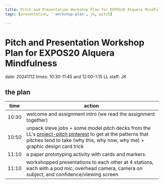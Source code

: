 ```yaml
---
title: Pitch and Presentation Workshop Plan for EXPOS20 Alquera Mindfulness
tags: [presentation, ' workshop-plan', jk, pitch]

---
```


# Pitch and Presentation Workshop Plan for EXPOS20 Alquera Mindfulness
date: 20241112
times: 10:30-11:45 and 12:00-1:15
LL staff: JK

## the plan

| time | action | 
| -------- | -------- | 
| 10:30     | welcome and assignment intro (we read the assignment together) |
| 10:50     | unpack steve jobs  + some model pitch decks from the LL's [project-pitch pinterest](https://www.pinterest.com/learninglabpins/project-pitch/more_ideas/?request_params=%7B%221%22:%2039,%20%227%22:%20%223255468729719391969%22,%20%228%22:%20%22514184551146196984%22,%20%2232%22:%2020,%20%2237%22:%20%22Ideas%20for%20your%20board%22%7D&full_feed_title=Ideas%20for%20your%20board&view_parameter_type=3173&pins_display=3&ideas_referrer=25) to get at the patterns that pitches tend to take (why this, why now, why me) + graphic design card trick |
| 11:10     | a paper prototyping activity with cards and markers.     |
| 11:10     | workshopped presentations to each other at 4 stations, each with a pod mic, overhead camera, camera on subject, and confidence/viewing screen  |


